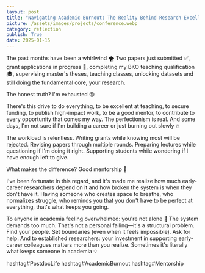 ```yaml
---
layout: post
title: "Navigating Academic Burnout: The Reality Behind Research Excellence"
picture: /assets/images/projects/conference.webp
category: reflection
publish: True
date: 2025-01-15
---
```


The past months have been a whirlwind 🌪️ Two papers just submitted ✅, grant applications in progress 📝, completing my BKO teaching qualification 🎓, supervising master's theses, teaching classes, unlocking datasets and still doing the fundamental core, your research.

The honest truth? I'm exhausted 😓

There's this drive to do everything, to be excellent at teaching, to secure funding, to publish high-impact work, to be a good mentor, to contribute to every opportunity that comes my way. The perfectionism is real. And some days, I'm not sure if I'm building a career or just burning out slowly 🔥

The workload is relentless. Writing grants while knowing most will be rejected. Revising papers through multiple rounds. Preparing lectures while questioning if I'm doing it right. Supporting students while wondering if I have enough left to give.

What makes the difference? Good mentorship 🤝

I've been fortunate in this regard, and it's made me realize how much early-career researchers depend on it and how broken the system is when they don't have it. Having someone who creates space to breathe, who normalizes struggle, who reminds you that you don't have to be perfect at everything, that's what keeps you going.

To anyone in academia feeling overwhelmed: you're not alone 💪 The system demands too much. That's not a personal failing—it's a structural problem. Find your people. Set boundaries (even when it feels impossible). Ask for help.
And to established researchers: your investment in supporting early-career colleagues matters more than you realize. Sometimes it's literally what keeps someone in academia 💡

hashtag#PostdocLife hashtag#AcademicBurnout hashtag#Mentorship